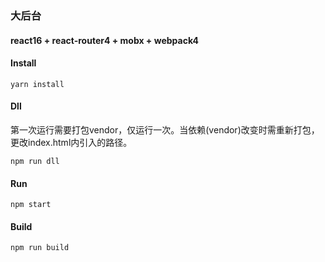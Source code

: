 ### 大后台
#### react16 + react-router4 + mobx + webpack4

#### Install
~~~
yarn install
~~~

#### Dll
第一次运行需要打包vendor，仅运行一次。当依赖(vendor)改变时需重新打包，更改index.html内引入的路径。
~~~
npm run dll
~~~

#### Run
~~~
npm start
~~~

#### Build
~~~
npm run build
~~~
